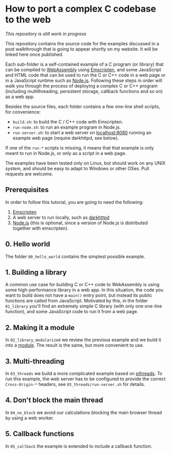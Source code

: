# How to port a complex C codebase to the web

*This repository is still work in progress*

This repository contains the source code for the examples discussed in
a post walkthrough that is going to appear shortly on my website.
It will be linked here once published.

Each sub-folder is a self-contained example of a C program (or library)
that can be compiled to [WebAssembly](https://webassembly.org/) using
[Emscripten](https://emscripten.org), and some JavaScript and HTML code
that can be used to run the C or C++ code in a web page or in a JavaScript
runtime such as [Node.js](https://nodejs.org).  Following these steps in
order will walk you through the process of deploying a complex C or C++
program (including multithreading, persistent storage, callback functions
and so on) as a web app.

Besides the source files, each folder contains a few one-line shell
scripts, for convenience:

* `build.sh`: to build the C / C++ code with Emscripten.
* `run-node.sh`: to run an example program in Node.js.
* `run-server.sh`: to start a web server on
  [localhost:8080](http://localhost:8080) running an example web page
  (require darkhttpd, see below).

If one of the `run-*` scripts is missing, it means that that example
is only meant to run in Node.js, or only as a script in a web page.

The examples have been tested only on Linux, but should work on any
UNIX system, and should be easy to adapt to Windows or other OSes.
Pull requests are welcome.

## Prerequisites

In order to follow this tutorial, you are going to need the following:

1. [Emscripten](https://emscripten.org)
2. A web server to run locally, such as
   [darkhttpd](https://github.com/emikulic/darkhttpd)
3. [Node.js](https://nodejs.org) (this is optional, since a version
   of Node.js is distributed together with emscripten).

## 0. Hello world

The folder `00_hello_world` contains the simplest possible example.

## 1. Building a library

A common use case for building C or C++ code to WebAssembly is using some
high-performance library in a web app. In this situation, the code you
want to build does not have a `main()` entry point, but instead its public
functions are called from JavaScript. Motivated by this, in the folder
`01_library` you'll find an extremely simple C library (with only one
one-line function), and some JavaScript code to run it from a web page.

## 2. Making it a module

In `02_library_modularized` we review the previous example and we build it
into a
[module](https://developer.mozilla.org/en-US/docs/Web/JavaScript/Guide/Modules). The result is the same, but more convenient to use.

## 3. Multi-threading

In `03_threads` we build a more complicated example based on
[pthreads](https://en.wikipedia.org/wiki/Pthreads). To run this
example, the web server has to be configured to provide the correct
`Cross-Origin-*` headers, see `03_threads/run-server.sh` for details.

## 4. Don't block the main thread

In `04_no_block` we avoid our calculations blocking the main browser
thread by using a web worker.

## 5. Callback functions

In `05_callback` the example is extended to include a callback function.
